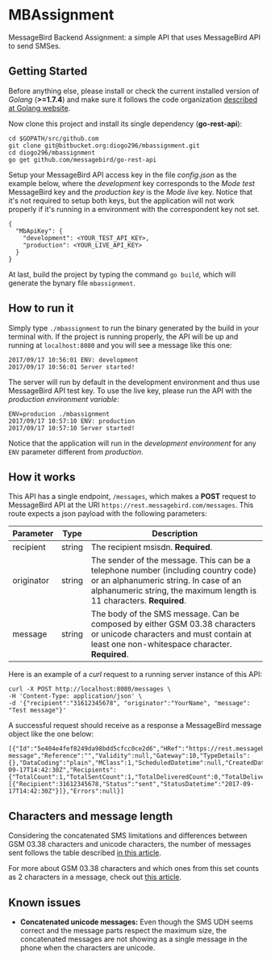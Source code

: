 # MBAssignment

MessageBird Backend Assignment: a simple API that uses MessageBird API to send SMSes.

## Getting Started

Before anything else, please install or check the current installed version of *Golang* (**>=1.7.4**) and make sure it follows the code organization [described at Golang website](https://golang.org/doc/code.html#Organization).

Now clone this project and install its single dependency (**go-rest-api**):
```
cd $GOPATH/src/github.com
git clone git@bitbucket.org:diogo296/mbassignment.git
cd diogo296/mbassignment
go get github.com/messagebird/go-rest-api
```

Setup your MessageBird API access key in the file *config.json* as the example below, where the *development* key corresponds to the *Mode test* MessageBird key and the *production key* is the *Mode live* key. Notice that it's not required to setup both keys, but the application will not work properly if it's running in a environment with the correspondent key not set.
```
{
  "MbApiKey": {
    "development": <YOUR_TEST_API_KEY>,
    "production": <YOUR_LIVE_API_KEY>
  }
}
```

At last, build the project by typing the command `go build`, which will generate the bynary file `mbassignment`.

## How to run it

Simply type `./mbassignment` to run the binary generated by the build in your terminal with. If the project is running properly, the API will be up and running at `localhost:8080` and you will see a message like this one:
```
2017/09/17 10:56:01 ENV: development
2017/09/17 10:56:01 Server started!
```

The server will run by default in the development environment and thus use MessageBird API test key. To use the live key, please run the API with the *production environment variable*:
```
ENV=producion ./mbassignment
2017/09/17 10:57:10 ENV: production
2017/09/17 10:57:10 Server started!
```

Notice that the application will run in the *development environment* for any `ENV` parameter different from *production*.

## How it works

This API has a single endpoint, `/messages`, which makes a **POST** request to MessageBird API at the URI `https://rest.messagebird.com/messages`. This route expects a json payload with the following parameters:

| Parameter  | Type   | Description |
|------------|--------|-------------|
| recipient  | string | The recipient msisdn. **Required**. |
| originator | string | The sender of the message. This can be a telephone number (including country code) or an alphanumeric string. In case of an alphanumeric string, the maximum length is 11 characters. **Required**. |
| message    | string | The body of the SMS message. Can be composed by either GSM 03.38 characters or unicode characters and must contain at least one non-whitespace character. **Required**. |

Here is an example of a *curl* request to a running server instance of this API:
```
curl -X POST http://localhost:8080/messages \
-H 'Content-Type: application/json' \
-d '{"recipient":"31612345678", "originator":"YourName", "message": "Test message"}'
```
A successful request should receive as a response a MessageBird message object like the one below:
```
[{"Id":"5e404e4fef8249da98bdd5cfcc0ce2d6","HRef":"https://rest.messagebird.com/messages/5e404e4fef8249da98bdd5cfcc0ce2d6","Direction":"mt","Type":"sms","Originator":"YourName","Body":"Test message","Reference":"","Validity":null,"Gateway":10,"TypeDetails":{},"DataCoding":"plain","MClass":1,"ScheduledDatetime":null,"CreatedDatetime":"2017-09-17T14:42:30Z","Recipients":{"TotalCount":1,"TotalSentCount":1,"TotalDeliveredCount":0,"TotalDeliveryFailedCount":0,"Items":[{"Recipient":31612345678,"Status":"sent","StatusDatetime":"2017-09-17T14:42:30Z"}]},"Errors":null}]
```

## Characters and message length

Considering the concatenated SMS limitations and differences between GSM 03.38 characters and unicode characters, the number of messages sent follows the table described [in this article](https://support.messagebird.com/hc/en-us/articles/208739745-How-long-is-1-SMS-Message-).

For more about GSM 03.38 characters and which ones from this set counts as 2 characters in a message, check out [this article](https://support.messagebird.com/hc/en-us/articles/208739765-Which-special-characters-count-as-two-characters-in-a-text-message-).

## Known issues

* **Concatenated unicode messages:** Even though the SMS UDH seems correct and the message parts respect the maximum size, the concatenated messages are not showing as a single message in the phone when the characters are unicode.